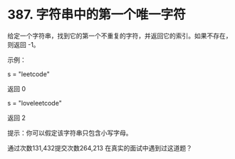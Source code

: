 # 387. 字符串中的第一个唯一字符

给定一个字符串，找到它的第一个不重复的字符，并返回它的索引。如果不存在，则返回 -1。



示例：

s = "leetcode"

返回 0


s = "loveleetcode"

返回 2


提示：你可以假定该字符串只包含小写字母。

通过次数131,432提交次数264,213
在真实的面试中遇到过这道题？
